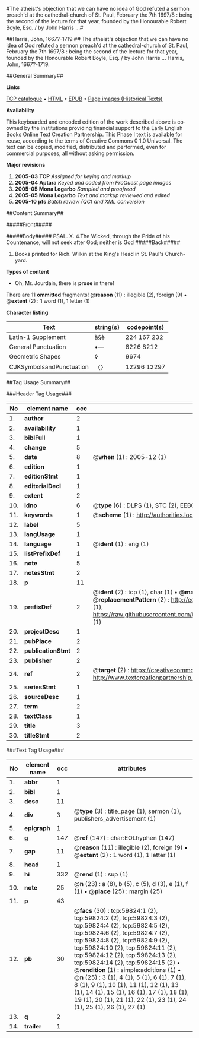 #The atheist's objection that we can have no idea of God refuted a sermon preach'd at the cathedral-church of St. Paul, February the 7th 1697/8 : being the second of the lecture for that year, founded by the Honourable Robert Boyle, Esq. / by John Harris ...#

##Harris, John, 1667?-1719.##
The atheist's objection that we can have no idea of God refuted a sermon preach'd at the cathedral-church of St. Paul, February the 7th 1697/8 : being the second of the lecture for that year, founded by the Honourable Robert Boyle, Esq. / by John Harris ...
Harris, John, 1667?-1719.

##General Summary##

**Links**

[TCP catalogue](http://www.ota.ox.ac.uk/tcp/)  • 
[HTML](http://tei.it.ox.ac.uk/tcp/Texts-HTML/free/A45/A45639.html)  • 
[EPUB](http://tei.it.ox.ac.uk/tcp/Texts-EPUB/free/A45/A45639.epub) • 
[Page images (Historical Texts)](https://data.historicaltexts.jisc.ac.uk/view?pubId=eebo-12337835e&pageId=eebo-12337835e-59824-1)

**Availability**

This keyboarded and encoded edition of the
	       work described above is co-owned by the institutions
	       providing financial support to the Early English Books
	       Online Text Creation Partnership. This Phase I text is
	       available for reuse, according to the terms of Creative
	       Commons 0 1.0 Universal. The text can be copied,
	       modified, distributed and performed, even for
	       commercial purposes, all without asking permission.

**Major revisions**

1. __2005-03__ __TCP__ *Assigned for keying and markup*
1. __2005-04__ __Aptara__ *Keyed and coded from ProQuest page images*
1. __2005-05__ __Mona Logarbo__ *Sampled and proofread*
1. __2005-05__ __Mona Logarbo__ *Text and markup reviewed and edited*
1. __2005-10__ __pfs__ *Batch review (QC) and XML conversion*

##Content Summary##

#####Front#####

#####Body#####
PSAL. X. 4.The Wicked, through the Pride of his Countenance,
will not seek after God; neither is
God
#####Back#####

1. Books printed for Rich. Wilkin at the King's
Head in St. Paul's Church-yard.

**Types of content**

  * Oh, Mr. Jourdain, there is **prose** in there!

There are 11 **ommitted** fragments! 
 @__reason__ (11) : illegible (2), foreign (9)  •  @__extent__ (2) : 1 word (1), 1 letter (1)

**Character listing**


|Text|string(s)|codepoint(s)|
|---|---|---|
|Latin-1 Supplement|à§è|224 167 232|
|General Punctuation|•—|8226 8212|
|Geometric Shapes|◊|9674|
|CJKSymbolsandPunctuation|〈〉|12296 12297|

##Tag Usage Summary##

###Header Tag Usage###

|No|element name|occ|attributes|
|---|---|---|---|
|1.|__author__|2||
|2.|__availability__|1||
|3.|__biblFull__|1||
|4.|__change__|5||
|5.|__date__|8| @__when__ (1) : 2005-12 (1)|
|6.|__edition__|1||
|7.|__editionStmt__|1||
|8.|__editorialDecl__|1||
|9.|__extent__|2||
|10.|__idno__|6| @__type__ (6) : DLPS (1), STC (2), EEBO-CITATION (1), OCLC (1), VID (1)|
|11.|__keywords__|1| @__scheme__ (1) : http://authorities.loc.gov/ (1)|
|12.|__label__|5||
|13.|__langUsage__|1||
|14.|__language__|1| @__ident__ (1) : eng (1)|
|15.|__listPrefixDef__|1||
|16.|__note__|5||
|17.|__notesStmt__|2||
|18.|__p__|11||
|19.|__prefixDef__|2| @__ident__ (2) : tcp (1), char (1)  •  @__matchPattern__ (2) : ([0-9\-]+):([0-9IVX]+) (1), (.+) (1)  •  @__replacementPattern__ (2) : http://eebo.chadwyck.com/downloadtiff?vid=$1&page=$2 (1), https://raw.githubusercontent.com/textcreationpartnership/Texts/master/tcpchars.xml#$1 (1)|
|20.|__projectDesc__|1||
|21.|__pubPlace__|2||
|22.|__publicationStmt__|2||
|23.|__publisher__|2||
|24.|__ref__|2| @__target__ (2) : https://creativecommons.org/publicdomain/zero/1.0/ (1), http://www.textcreationpartnership.org/docs/. (1)|
|25.|__seriesStmt__|1||
|26.|__sourceDesc__|1||
|27.|__term__|2||
|28.|__textClass__|1||
|29.|__title__|3||
|30.|__titleStmt__|2||


###Text Tag Usage###

|No|element name|occ|attributes|
|---|---|---|---|
|1.|__abbr__|1||
|2.|__bibl__|1||
|3.|__desc__|11||
|4.|__div__|3| @__type__ (3) : title_page (1), sermon (1), publishers_advertisement (1)|
|5.|__epigraph__|1||
|6.|__g__|147| @__ref__ (147) : char:EOLhyphen (147)|
|7.|__gap__|11| @__reason__ (11) : illegible (2), foreign (9)  •  @__extent__ (2) : 1 word (1), 1 letter (1)|
|8.|__head__|1||
|9.|__hi__|332| @__rend__ (1) : sup (1)|
|10.|__note__|25| @__n__ (23) : a (8), b (5), c (5), d (3), e (1), f (1)  •  @__place__ (25) : margin (25)|
|11.|__p__|43||
|12.|__pb__|30| @__facs__ (30) : tcp:59824:1 (2), tcp:59824:2 (2), tcp:59824:3 (2), tcp:59824:4 (2), tcp:59824:5 (2), tcp:59824:6 (2), tcp:59824:7 (2), tcp:59824:8 (2), tcp:59824:9 (2), tcp:59824:10 (2), tcp:59824:11 (2), tcp:59824:12 (2), tcp:59824:13 (2), tcp:59824:14 (2), tcp:59824:15 (2)  •  @__rendition__ (1) : simple:additions (1)  •  @__n__ (25) : 3 (1), 4 (1), 5 (1), 6 (1), 7 (1), 8 (1), 9 (1), 10 (1), 11 (1), 12 (1), 13 (1), 14 (1), 15 (1), 16 (1), 17 (1), 18 (1), 19 (1), 20 (1), 21 (1), 22 (1), 23 (1), 24 (1), 25 (1), 26 (1), 27 (1)|
|13.|__q__|2||
|14.|__trailer__|1||
